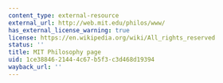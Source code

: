 ```yaml
---
content_type: external-resource
external_url: http://web.mit.edu/philos/www/
has_external_license_warning: true
license: https://en.wikipedia.org/wiki/All_rights_reserved
status: ''
title: MIT Philosophy page
uid: 1ce38846-2144-4c67-b5f3-c3d468d19394
wayback_url: ''
---
```

